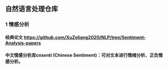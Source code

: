 ## 自然语言处理仓库

### 1 情感分析
#### 经典论文 https://github.com/XuZeliang2020/NLP/tree/Sentiment-Analysis-papers
#### 中文情感分析库cnsenti  (Chinese Sentiment)：可对文本进行情绪分析、正负情感分析。
